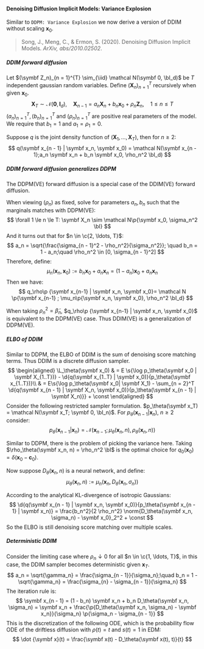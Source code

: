 #### Denoising Diffusion Implicit Models: Variance Explosion

Similar to `DDPM: Variance Explosion` we now derive a version of DDIM without scaling $\symbf x_0$.

> Song, J., Meng, C., & Ermon, S. (2020). Denoising Diffusion Implicit Models. *ArXiv, abs/2010.02502*.

##### DDIM forward diffusion

Let $(\symbf Z_n)_{n = 1}^{T} \sim_{\iid} \mathcal N(\symbf 0, \bI_d)$ be $T$ independent gaussian random variables. Define $(\symbf X_{n})_{n = 1}^T$ recursively when given $\symbf x_0$.
$$
\symbf X_T \sim \mathcal N(\symbf 0, \symbf I_d), \quad \symbf X_{n - 1} = a_n \symbf X_{n} + b_n \symbf x_0 + \rho_n \symbf Z_n, \quad 1 \le n \le T
$$
$(a_n)_{n = 1}^T, (b_n)_{n = 1}^T$ and $(\rho_n)_{n = 1}^T$ are positive real parameters of the model. We require that $b_1 = 1$ and $a_1 = \rho_1 = 0$.

Suppose $q$ is the joint density function of $(\symbf X_1, \ldots, \symbf X_T)$, then for $n \ge 2$:
$$
q(\symbf x_{n - 1} | \symbf x_n, \symbf x_0) = \mathcal N(\symbf x_{n - 1};a_n \symbf x_n + b_n \symbf x_0, \rho_n^2 \bI_d)
$$

##### DDIM forward diffusion generalizes DDPM

The DDPM(VE) forward diffusion is a special case of the DDIM(VE) forward diffusion.

When viewing $(\rho_n)$ as fixed, solve for parameters $a_n, b_n$ such that the marginals matches with DDPM(VE):
$$
\forall 1 \le n \le T: \symbf X_n \sim \mathcal N\p{\symbf x_0, \sigma_n^2 \bI}
$$
And it turns out that for $n \in \c{2, \ldots, T}$:
$$
a_n = \sqrt{\frac{\sigma_{n - 1}^2 - \rho_n^2}{\sigma_n^2}}; \quad b_n = 1 - a_n;\quad \rho_n^2 \in [0, \sigma_{n - 1}^2]
$$
Therefore, define:
$$
\mu_n(\symbf x_n, \symbf x_0) := b_n \symbf x_0 + a_n \symbf x_n = (1 - a_n) \symbf x_0 + a_n \symbf x_n
$$
Then we have:
$$
q_\rho\p {\symbf x_{n-1} | \symbf  x_n, \symbf x_0}= \mathcal N \p{\symbf x_{n-1} ; \mu_n\p{\symbf x_n, \symbf x_0}, \rho_n^2 \bI_d}
$$

When taking $\rho_n^2 = \tilde \beta_n$, $q_\rho\p {\symbf x_{n-1} | \symbf  x_n, \symbf x_0}$ is equivalent to the DDPM(VE) case. Thus DDIM(VE) is a generalization of DDPM(VE).

##### ELBO of DDIM

Similar to DDPM, the ELBO of DDIM is the sum of denoising score matching terms. Thus DDIM is a discrete diffusion sampler.
$$
\begin{aligned}
\L_\theta(\symbf x_0) & = E \s{\log p_\theta(\symbf x_0 | \symbf X_{1..T})} - \d{q(\symbf x_{1..T} | \symbf x_0)}{p_\theta(\symbf x_{1..T})}\\
& = E\s{\log p_\theta(\symbf x_0| \symbf X_1) - \sum_{n = 2}^T \d{q(\symbf x_{n - 1} | \symbf X_n, \symbf x_0)}{p_\theta(\symbf x_{n - 1} | \symbf X_n)}} + \const
\end{aligned}
$$
Consider the following restricted sampler formulation. $p_\theta(\symbf x_T) = \mathcal N(\symbf x_T; \symbf 0, \bI_n)$. For $p_\theta(\symbf x_{n - 1} | \symbf x_n)$, $n \ge 2$ consider:
$$
p_\theta(\symbf x_{n - 1} |\symbf x_n) = \mathcal N(\symbf x_{n - 1}; \mu_\theta(\symbf x_n, n), \rho_\theta(\symbf x_n, n))
$$

Similar to DDPM, there is the problem of picking the variance here. Taking $\rho_\theta(\symbf x_n, n) = \rho_n^2 \bI$ is the optimal choice for $q_0(\symbf x_0) = \delta(\symbf x_0 - \symbf c_0)$.

Now suppose $D_\theta(\symbf x_n, n)$ is a neural network, and define:
$$
\mu_\theta(\symbf x_n, n) := \mu_n(\symbf x_n, D_\theta(\symbf x_n, \sigma_n))
$$

According to the analytical KL-divergence of isotropic Gaussians:
$$
\d{q(\symbf x_{n - 1} | \symbf x_n, \symbf x_0)}{p_\theta(\symbf x_{n - 1} | \symbf x_n)} = \frac{b_n^2}{2 \rho_n^2} \norm{D_\theta(\symbf x_n, \sigma_n) - \symbf x_0}_2^2 + \const
$$
So the ELBO is still denoising score matching over multiple scales.

##### Deterministic DDIM

Consider the limiting case where $\rho_n \downarrow 0$ for all $n \in \c{1, \ldots, T}$, in this case, the DDIM sampler becomes deterministic given $\symbf x_T$.
$$
a_n = \sqrt{\gamma_n} = \frac{\sigma_{n - 1}}{\sigma_n};\quad b_n = 1 - \sqrt{\gamma_n} = \frac{\sigma_{n} - \sigma_{n - 1}}{\sigma_n}
$$
The iteration rule is:
$$
\symbf x_{n - 1} = (1 - b_n) \symbf x_n + b_n D_\theta(\symbf x_n, \sigma_n) = \symbf x_n + \frac{\p{D_\theta(\symbf x_n, \sigma_n) - \symbf x_n}}{\sigma_n} \p{\sigma_n - \sigma_{n - 1}}
$$
This is the discretization of the following ODE, which is the probability flow ODE of the driftless diffusion with $\rho(t) = t$ and $s(t) = 1$ in EDM:
$$
\dot {\symbf x}(t) =  \frac{\symbf x(t) - D_\theta(\symbf x(t), t)}{t}
$$
